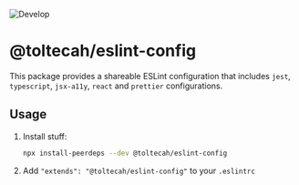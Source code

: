 ![Develop](https://github.com/toltecah/eslint-config/workflows/Develop/badge.svg?branch=develop&event=push)

# @toltecah/eslint-config

This package provides a shareable ESLint configuration that includes `jest`, `typescript`, `jsx-a11y`, `react` and `prettier` configurations.

## Usage

1. Install stuff:

    ```sh
    npx install-peerdeps --dev @toltecah/eslint-config
    ```

1. Add `"extends": "@toltecah/eslint-config"` to your `.eslintrc`
